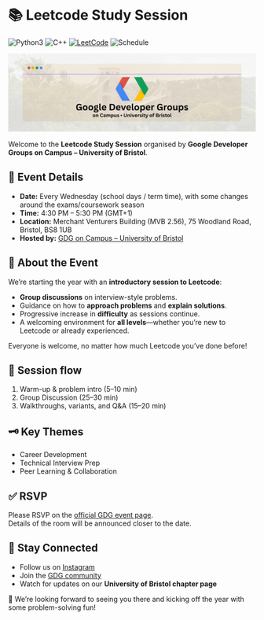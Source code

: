 # 📚 Leetcode Study Session

![Python3](https://img.shields.io/badge/Python-3776AB?style=for-the-badge&logo=python&logoColor=white)
![C++](https://img.shields.io/badge/C++-00599C?style=for-the-badge&logo=c%2B%2B&logoColor=white)
[![LeetCode](https://img.shields.io/badge/LeetCode-FFA116?style=for-the-badge&logo=leetcode&logoColor=white)](https://leetcode.com/)
![Schedule](https://img.shields.io/badge/Every%20Wednesday-4%3A30--5%3A30%20PM-brightgreen?style=for-the-badge)

[![Banner](/assets/GDG_Bristol_banner.png)](https://gdg.community.dev/gdg-on-campus-university-of-bristol-bristol-united-kingdom/)


Welcome to the **Leetcode Study Session** organised by **Google Developer Groups on Campus – University of Bristol**.  
## 📅 Event Details
- **Date:** Every Wednesday (school days / term time), with some changes around the exams/coursework season
- **Time:** 4:30 PM – 5:30 PM (GMT+1)  
- **Location:** Merchant Venturers Building (MVB 2.56), 75 Woodland Road, Bristol, BS8 1UB  
- **Hosted by:** [GDG on Campus – University of Bristol](https://gdg.community.dev/gdg-on-campus-university-of-bristol-bristol-united-kingdom/)  

## 🎯 About the Event
We’re starting the year with an **introductory session to Leetcode**:  
- **Group discussions** on interview-style problems.  
- Guidance on how to **approach problems** and **explain solutions**.  
- Progressive increase in **difficulty** as sessions continue.  
- A welcoming environment for **all levels**—whether you’re new to Leetcode or already experienced.

Everyone is welcome, no matter how much Leetcode you’ve done before!

## 🧭 Session flow
1. Warm-up & problem intro (5–10 min)  
2. Group Discussion (25–30 min)  
3. Walkthroughs, variants, and Q&A (15–20 min)  

## 🗝️ Key Themes
- Career Development  
- Technical Interview Prep  
- Peer Learning & Collaboration  

## ✅ RSVP
Please RSVP on the [official GDG event page](https://gdg.community.dev/gdg-on-campus-university-of-bristol-bristol-united-kingdom/).  
Details of the room will be announced closer to the date.  

## 📌 Stay Connected
- Follow us on [Instagram](https://www.instagram.com/gdscbristol/)  
- Join the [GDG community](https://gdg.community.dev/)  
- Watch for updates on our **University of Bristol chapter page**  

👋 We’re looking forward to seeing you there and kicking off the year with some problem-solving fun!
